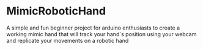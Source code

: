 # MimicRoboticHand
A simple and fun beginner project for arduino enthusiasts to create a working mimic hand that will track your hand´s position using your webcam and replicate your movements on a robotic hand
